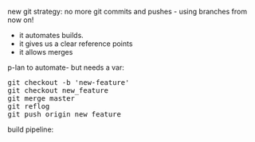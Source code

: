 new git strategy: no more git commits and pushes - using branches from now on!

- it automates builds.
- it gives us a clear reference points
- it allows merges

p-lan to automate- but needs a var:

<pre>
git checkout -b 'new-feature'
git checkout new_feature
git merge master
git reflog
git push origin new_feature
</pre>

build pipeline:
